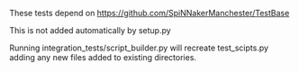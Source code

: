These tests depend on https://github.com/SpiNNakerManchester/TestBase

This is not added automatically by setup.py

Running integration_tests/script_builder.py will recreate test_scipts.py adding any new files added to existing directories.
